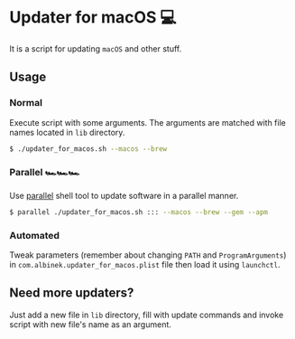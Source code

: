 # Updater for macOS 💻

It is a script for updating `macOS` and other stuff.

## Usage

### Normal

Execute script with some arguments. The arguments are matched with file names located in `lib` directory.

```bash
$ ./updater_for_macos.sh --macos --brew
```

### Parallel 🏎️🏎️🏎️

Use [parallel](https://www.gnu.org/software/parallel/) shell tool to update software in a parallel manner.

```bash
$ parallel ./updater_for_macos.sh ::: --macos --brew --gem --apm
```

### Automated

Tweak parameters (remember about changing `PATH` and `ProgramArguments`) in `com.albinek.updater_for_macos.plist` file then load it using `launchctl`.

## Need more updaters?

Just add a new file in `lib` directory, fill with update commands and invoke script with new file's name as an argument.
